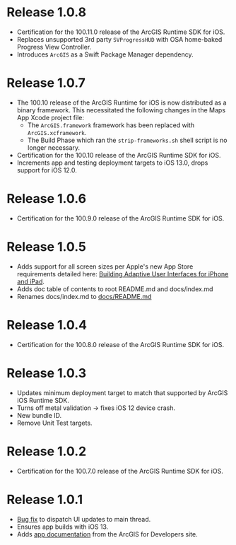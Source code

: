 # Release 1.0.8

- Certification for the 100.11.0 release of the ArcGIS Runtime SDK for iOS.
- Replaces unsupported 3rd party `SVProgressHUD` with OSA home-baked Progress View Controller.
- Introduces `ArcGIS` as a Swift Package Manager dependency.

# Release 1.0.7

- The 100.10 release of the ArcGIS Runtime for iOS is now distributed as a binary framework.  This necessitated the following changes in the Maps App Xcode project file:
    - The `ArcGIS.framework` framework has been replaced with `ArcGIS.xcframework`.
    - The Build Phase which ran the `strip-frameworks.sh` shell script is no longer necessary.
- Certification for the 100.10 release of the ArcGIS Runtime SDK for iOS.
- Increments app and testing deployment targets to iOS 13.0, drops support for iOS 12.0.

# Release 1.0.6

- Certification for the 100.9.0 release of the ArcGIS Runtime SDK for iOS.

# Release 1.0.5

- Adds support for all screen sizes per Apple's new App Store requirements detailed here: [Building Adaptive User Interfaces for iPhone and iPad](https://developer.apple.com/news/?id=01132020b).
- Adds doc table of contents to root README.md and docs/index.md
- Renames docs/index.md to [docs/README.md](/docs/README.md)

# Release 1.0.4

- Certification for the 100.8.0 release of the ArcGIS Runtime SDK for iOS.

# Release 1.0.3

- Updates minimum deployment target to match that supported by ArcGIS iOS Runtime SDK.
- Turns off metal validation -> fixes iOS 12 device crash.
- New bundle ID.
- Remove Unit Test targets.

# Release 1.0.2

- Certification for the 100.7.0 release of the ArcGIS Runtime SDK for iOS.

# Release 1.0.1

- [Bug fix](https://github.com/Esri/maps-app-ios/issues/89) to dispatch UI updates to main thread.
- Ensures app builds with iOS 13.
- Adds [app documentation](/docs/README.md) from the ArcGIS for Developers site.
